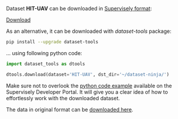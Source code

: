 Dataset **HIT-UAV** can be downloaded in [Supervisely format](https://developer.supervisely.com/api-references/supervisely-annotation-json-format):

 [Download](https://www.dropbox.com/scl/fi/w5s1kbjpyakgic5gj95fn/hit-uav-DatasetNinja.tar?rlkey=2de59u2uq81ixdp8x9m6mp45y&dl=1)

As an alternative, it can be downloaded with *dataset-tools* package:
``` bash
pip install --upgrade dataset-tools
```

... using following python code:
``` python
import dataset_tools as dtools

dtools.download(dataset='HIT-UAV', dst_dir='~/dataset-ninja/')
```
Make sure not to overlook the [python code example](https://developer.supervisely.com/getting-started/python-sdk-tutorials/iterate-over-a-local-project) available on the Supervisely Developer Portal. It will give you a clear idea of how to effortlessly work with the downloaded dataset.

The data in original format can be [downloaded here](https://github.com/suojiashun/HIT-UAV-Infrared-Thermal-Dataset/releases/download/v1.2.1/HIT-UAV.zip).